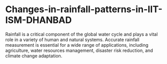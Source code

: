 # Changes-in-rainfall-patterns-in-IIT-ISM-DHANBAD
Rainfall is a critical component of the global water cycle and plays a vital role in a variety of human and natural systems. Accurate rainfall measurement is essential for a wide range of applications, including agriculture, water resources management, disaster risk reduction, and climate change adaptation.
